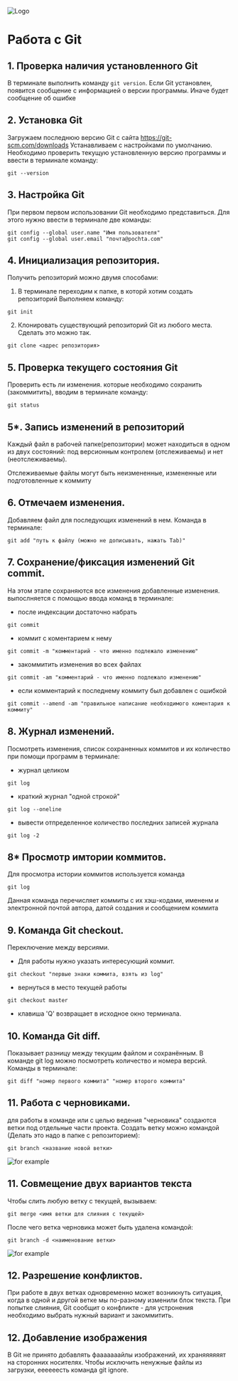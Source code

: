 ![Logo](gitlogo.jpeg)
# Работа с Git

## 1. Проверка наличия установленного Git
В терминале выполнить команду `git version`.
Если Git установлен, появится сообщение с информацией о версии программы. Иначе будет сообщение об ошибке 

## 2. Установка Git
Загружаем последнюю версию Git с сайта https://git-scm.com/downloads
Устанавливаем с настройками по умолчанию.
Необходимо проверить текущую установленную версию программы и ввести в терминале команду:
```
git --version
```

## 3. Настройка Git
При первом первом использовании Git необходимо представиться. Для этого нужно ввести в терминале две команды: 
```
git config --global user.name "Имя пользователя"
git config --global user.email "почта@pochta.com"
```
## 4. Инициализация репозитория.
Получить репозиторий можно двумя способами:
1. В терминале переходим к папке, в которй хотим создать репозиторий
Выполняем команду:
```
git init
```
2. Клонировать существующий репозиторий Git из любого места. Сделать это можно так.
```
git clone <адрес репозитория>
```

## 5. Проверка текущего состояния Git
Проверить есть ли изменения. которые необходимо сохранить (закоммитить), вводим в терминале команду:
```
git status
```
## 5*. Запись изменений в репозиторий
Каждый файл в рабочей папке(репозитории) может находиться в одном из двух состояний: под версионным контролем (отслеживаемы) и нет (неотслеживаемы).

Отслеживаемые файлы могут быть неизмененные, измененные или подготовленные к коммиту

## 6. Отмечаем изменения.
Добавляем файл для последующих изменений в нем. Команда в терминале:
```
git add "путь к файлу (можно не дописывать, нажать Tab)"
```
## 7. Сохранение/фиксация изменений Git commit.
На этом этапе сохраняются все изменения добавленные изменения.
выпослняется с помощью ввода команд в терминале:
* после индексации достаточно набрать 
```
git commit
```
* коммит с коментарием к нему 
```
git commit -m "комментарий - что именно подлежало изменению"
```
* закоммитить изменения во всех файлах 
```
git commit -am "комментарий - что именно подлежало изменению"
```
* если комментарий к последнему коммиту был добавлен с ошибкой
```
git commit --amend -am "правильное написание необходимого коментария к коммиту"
```
## 8. Журнал изменений.
Посмотреть изменения, список сохраненных коммитов и их количество при помощи программ в терминале:
* журнал целиком 
```
git log
```
* краткий журнал "одной строкой"
``` 
git log --oneline
```
* вывести отпределенное количество последних записей журнала
```
git log -2
```
## 8* Просмотр имтории коммитов.
Для просмотра истории коммитов используется команда 
```
git log
```
Данная команда перечисляет коммиты с их хэш-кодами, имененм и электронной почтой автора, датой создания и сообщением коммита 

## 9. Команда Git checkout.
Переключение между версиями. 
* Для работы нужно указать интересующий коммит. 
``` 
git checkout "первые знаки коммита, взять из log"
```
* вернуться в место текущей работы 
```
git checkout master
```
* клавишa 'Q' возвращает в исходное окно терминала.

## 10. Команда Git diff.
Показывает разницу между текущим файлом и сохранённым. В команде git log можно посмотреть количество и номера версий. Команды в терминале:
```
git diff "номер первого коммита" "номер второго коммита"
```
## 11. Работа с черновиками.
для работы в команде или с целью ведения "черновика" создаются ветки под отдельные части проекта. 
Создать ветку можно командой (Делать это надо в папке с репозиторием):
```
git branch <название новой ветки>
```
![for example](image1.jpg)

## 11. Совмещение двух вариантов текста
Чтобы слить любую ветку с текущей, вызываем:
```
git merge <имя ветки для слияния с текущей>
```
После чего ветка черновика может быть удалена командой:
```
git branch -d <наименование ветки>
```
![for example](image2.png)

## 12. Разрешение конфликтов.
При работе в двух ветках одновременно может возникнуть ситуация, когда в одной и другой
ветке мы по-разному изменили блок текста.
При попытке слияния, Git
сообщит о конфликте  - для устронения необходимо выбрать нужный вариант и закоммитить. 

## 12. Добавление изображения
В Git не принято добавлять фааааааайлы
изображений, их храняяяяяят на сторонних
носителях. Чтобы исключить ненужные файлы из загрузки, еееееесть команда git ignore.

